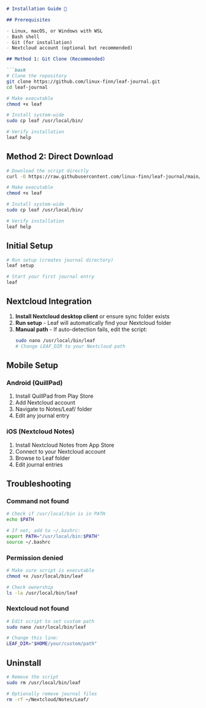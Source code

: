 ```markdown
# Installation Guide 🚀

## Prerequisites

- Linux, macOS, or Windows with WSL
- Bash shell
- Git (for installation)
- Nextcloud account (optional but recommended)

## Method 1: Git Clone (Recommended)

```bash
# Clone the repository
git clone https://github.com/linux-finn/leaf-journal.git
cd leaf-journal

# Make executable
chmod +x leaf

# Install system-wide
sudo cp leaf /usr/local/bin/

# Verify installation
leaf help
```

## Method 2: Direct Download

```bash
# Download the script directly
curl -O https://raw.githubusercontent.com/linux-finn/leaf-journal/main/leaf

# Make executable
chmod +x leaf

# Install system-wide
sudo cp leaf /usr/local/bin/

# Verify installation
leaf help
```

## Initial Setup

```bash
# Run setup (creates journal directory)
leaf setup

# Start your first journal entry
leaf
```

## Nextcloud Integration

1. **Install Nextcloud desktop client** or ensure sync folder exists
2. **Run setup** - Leaf will automatically find your Nextcloud folder
3. **Manual path** - If auto-detection fails, edit the script:
   ```bash
   sudo nano /usr/local/bin/leaf
   # Change LEAF_DIR to your Nextcloud path
   ```

## Mobile Setup

### Android (QuillPad)
1. Install QuillPad from Play Store
2. Add Nextcloud account
3. Navigate to Notes/Leaf/ folder
4. Edit any journal entry

### iOS (Nextcloud Notes)
1. Install Nextcloud Notes from App Store
2. Connect to your Nextcloud account
3. Browse to Leaf folder
4. Edit journal entries

## Troubleshooting

### Command not found
```bash
# Check if /usr/local/bin is in PATH
echo $PATH

# If not, add to ~/.bashrc:
export PATH="/usr/local/bin:$PATH"
source ~/.bashrc
```

### Permission denied
```bash
# Make sure script is executable
chmod +x /usr/local/bin/leaf

# Check ownership
ls -la /usr/local/bin/leaf
```

### Nextcloud not found
```bash
# Edit script to set custom path
sudo nano /usr/local/bin/leaf

# Change this line:
LEAF_DIR="$HOME/your/custom/path"
```

## Uninstall

```bash
# Remove the script
sudo rm /usr/local/bin/leaf

# Optionally remove journal files
rm -rf ~/Nextcloud/Notes/Leaf/
```
```
